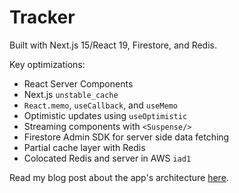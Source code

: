 # Tracker

Built with Next.js 15/React 19, Firestore, and Redis.

Key optimizations:

- React Server Components
- Next.js `unstable_cache`
- `React.memo`, `useCallback`, and `useMemo`
- Optimistic updates using `useOptimistic`
- Streaming components with `<Suspense/>`
- Firestore Admin SDK for server side data fetching
- Partial cache layer with Redis
- Colocated Redis and server in AWS `iad1`

Read my blog post about the app's architecture
[here](https://sh.zzzzion.com/blog/tracker).
